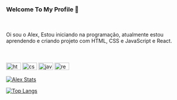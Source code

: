 ### Welcome To My Profile 👋
<br>
<br>
Oi sou o Alex, Estou iniciando na programação, atualmente estou aprendendo e criando projeto com HTML, CSS e JavaScript e React.
<br>
<br>
<br>
<br>
 <img height="20px" width="40px" src="https://img.shields.io/badge/HTML5-E34F26?style=for-the-badge&logo=html5&logoColor=white" alt="html-logo" /> 
 <img height="20px" width="40px" src="https://img.shields.io/badge/CSS3-1572B6?style=for-the-badge&logo=css3&logoColor=white" alt="css-logo "/> 
 <img height="20px" width="40px" src="https://img.shields.io/badge/JavaScript-F7DF1E?style=for-the-badge&logo=javascript&logoColor=black" alt="javascript-logo" /> 
 <img height="20px" width="40px" src="https://img.shields.io/badge/React-20232A?style=for-the-badge&logo=react&logoColor=61DAFB" alt="react-logo" />


[![Alex Stats](https://github-readme-stats.vercel.app/api?username=alexscsantos)](https://github.com/anuraghazra/github-readme-stats)


[![Top Langs](https://github-readme-stats.vercel.app/api/top-langs/?username=alexscsantos)](https://github.com/anuraghazra/github-readme-stats)


